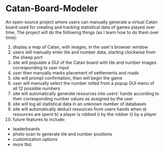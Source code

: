 # Catan-Board-Modeler
An open-source project where users can manually generate a virtual Catan board used for creating and tracking statistical data of games played over time.
The project will do the following things (as I learn how to do them over time):
1) display a map of Catan, with images, in the user's browser window
2) users will manually enter tile and number data, starting clockwise from the sheep port
3) site will populate a GUI of the Catan board with tile and number images corresponding to user input
4) user then manually marks placement of settlements and roads
5) site will prompt confirmation, then will begin the game
6) user will manually select the number rolled from a popup GUI menu of all 12 possible numbers
7) site will automatically generate resources into users' hands according to their corresponding number values as assigned by the user
8) site will log all statistical data in an unknown number of databases
9) site will automatically deduct resources from users hands when
  a) resources are spent
  b) a player is robbed
    i) by the robber
    ii) by a player
10) future features to include:
  - leaderboards
  - photo scan to generate tile and number positions
  - customization options
  - more tbd.
